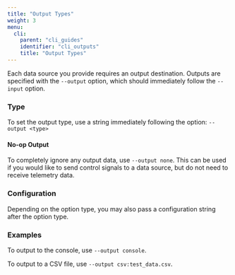 ```yaml
---
title: "Output Types"
weight: 3
menu:
  cli:
    parent: "cli_guides"
    identifier: "cli_outputs"
    title: "Output Types"
---
```


Each data source you provide requires an output destination. Outputs are specified with the `--output` option, which should immediately follow the `--input` option.

### Type
To set the output type, use a string immediately following the option:
`--output <type>`

#### No-op Output
To completely ignore any output data, use `--output none`. This can be used if you would like to send control signals to a data source, but do not need to receive telemetry data.


### Configuration
Depending on the option type, you may also pass a configuration string after the option type.


### Examples
To output to the console, use `--output console`.

To output to a CSV file, use `--output csv:test_data.csv`.